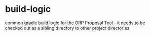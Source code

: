 # build-logic
common gradle build logic for the ORP Proposal Tool - it needs to be checked out as a sibling directory to other project directories
